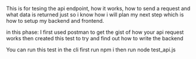 This is for tesing the api endpoint,
how it works, how to send a request and what data is returned
just so i know how i will plan my next step which is how to setup my backend and frontend.

in this phase:
I first used postman to get the gist of how your api request works
then created this test to try and find out how to write the backend

You can run this test in the cli
first run npm i
then run node test_api.js